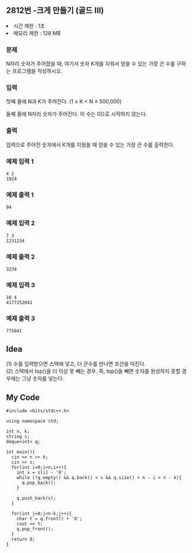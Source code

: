## 2812번 -크게 만들기 (골드 III)

<li>시간 제한 : 1초</li>
<li>메모리 제한 : 128 MB</li>

### 문제
N자리 숫자가 주어졌을 때, 여기서 숫자 K개를 지워서 얻을 수 있는 가장 큰 수를 구하는 프로그램을 작성하시오.<br>

### 입력
첫째 줄에 N과 K가 주어진다. (1 ≤ K < N ≤ 500,000)<br>

둘째 줄에 N자리 숫자가 주어진다. 이 수는 0으로 시작하지 않는다.<br>
  
### 출력
입력으로 주어진 숫자에서 K개를 지웠을 때 얻을 수 있는 가장 큰 수를 출력한다.<br>

### 예제 입력 1
```
4 2
1924
```
### 예제 출력 1
```
94
```

### 예제 입력 2
```
7 3
1231234
```
### 예제 출력 2
```
3234
```

### 예제 입력 3
```
10 4
4177252841
```
### 예제 출력 3
```
775841
```

## Idea
(1) 수를 입력받으면 스택에 넣고, 더 큰수를 만나면 조건을 따진다.<br>
(2) 스택에서 top()을 더 이상 못 빼는 경우. 즉, top()을 빼면 숫자를 완성하지 못할 경우에는 그냥 숫자를 넣는다.

## My Code
```
#include <bits/stdc++.h>

using namespace std;

int n, k;
string s;
deque<int> q;

int main(){
  cin >> n >> k;
  cin >> s;
  for(int i=0;i<n;i++){
    int x = s[i] - '0';
    while (!q.empty() && q.back() < x && q.size() + n - i > n - k){
      q.pop_back();
    }
    
    q.push_back(x);
  }

  for(int j=0;j<n-k;j++){
    char t = q.front() + '0';
    cout << t;
    q.pop_front();
  }
  return 0;
}
```
